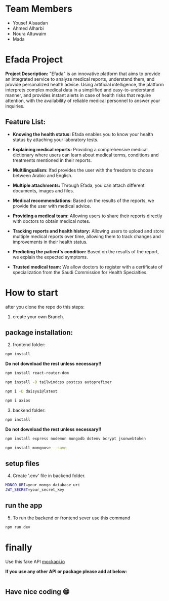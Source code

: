 # Team Members

- Yousef Alsaadan
- Ahmed Alharbi
- Noura Altuwaim
- Mada

# Efada Project

**Project Description:** "Efada" is an innovative platform that aims to provide an integrated service to analyze medical reports, understand them, and provide personalized health advice. Using artificial intelligence, the platform interprets complex medical data in a simplified and easy-to-understand manner, and provides instant alerts in case of health risks that require attention, with the availability of reliable medical personnel to answer your inquiries.

## Feature List:

- **Knowing the health status:** Efada enables you to know your health status by attaching your laboratory tests.

- **Explaining medical reports:** Providing a comprehensive medical dictionary where users can learn about medical terms, conditions and treatments mentioned in their reports.

- **Multilingualism:** Ifad provides the user with the freedom to choose between Arabic and English.

- **Multiple attachments:** Through Efada, you can attach different documents, images and files.

- **Medical recommendations:** Based on the results of the reports, we provide the user with medical advice.

- **Providing a medical team:** Allowing users to share their reports directly with doctors to obtain medical notes.

- **Tracking reports and health history:** Allowing users to upload and store multiple medical reports over time, allowing them to track changes and improvements in their health status.

- **Predicting the patient's condition:** Based on the results of the report, we explain the expected symptoms.

- **Trusted medical team:** We allow doctors to register with a certificate of specialization from the Saudi Commission for Health Specialties.

# How to start

after you clone the repo do this steps:

1. create your own Branch.

## package installation:

2. frontend folder:

```bash
npm install
```

**Do not download the rest unless necessary!!**

```bash
npm install react-router-dom
```

```bash
npm install -D tailwindcss postcss autoprefixer
```

```bash
npm i -D daisyui@latest
```

```bash
npm i axios
```

3. backend folder:

```bash
npm install
```

**Do not download the rest unless necessary!!**

```bash
npm install express nodemon mongodb dotenv bcrypt jsonwebtoken
```

```bash
npm install mongoose --save
```

## setup files

4. Create '.env' file in backend folder.

```bash
MONGO_URI=your_mongo_database_uri
JWT_SECRET=your_secret_key
```

## run the app

5. To run the backend or frontend sever use this command

```bash
npm run dev
```

# finally

Use this fake API [mockapi.io](https://670438ecab8a8f89273356ec.mockapi.io/testAPI)

**If you use any other API or package please add at below:**

```bash

```

## Have nice coding 😁

